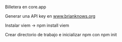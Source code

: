 Billetera en core.app

Generar una API key en www.brianknows.org

Instalar viem -> npm install viem

Crear directorio de trabajo e inicializar npm con npm init
